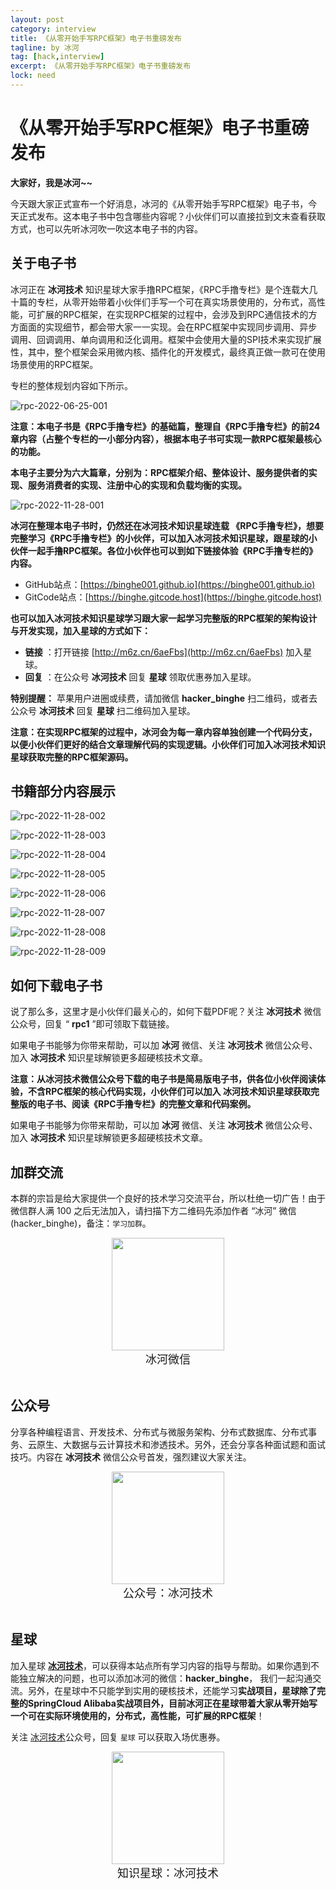 ```yaml
---
layout: post
category: interview
title: 《从零开始手写RPC框架》电子书重磅发布
tagline: by 冰河
tag: [hack,interview]
excerpt: 《从零开始手写RPC框架》电子书重磅发布
lock: need
---
```


# 《从零开始手写RPC框架》电子书重磅发布

**大家好，我是冰河~~**

今天跟大家正式宣布一个好消息，冰河的《从零开始手写RPC框架》电子书，今天正式发布。这本电子书中包含哪些内容呢？小伙伴们可以直接拉到文末查看获取方式，也可以先听冰河吹一吹这本电子书的内容。

## 关于电子书

冰河正在 **冰河技术** 知识星球大家手撸RPC框架，《RPC手撸专栏》是个连载大几十篇的专栏，从零开始带着小伙伴们手写一个可在真实场景使用的，分布式，高性能，可扩展的RPC框架，在实现RPC框架的过程中，会涉及到RPC通信技术的方方面面的实现细节，都会带大家一一实现。会在RPC框架中实现同步调用、异步调用、回调调用、单向调用和泛化调用。框架中会使用大量的SPI技术来实现扩展性，其中，整个框架会采用微内核、插件化的开发模式，最终真正做一款可在使用场景使用的RPC框架。

专栏的整体规划内容如下所示。

![rpc-2022-06-25-001](https://binghe.gitcode.host/assets/images/middleware/rpc/rpc-2022-06-25-001.png)

**注意：本电子书是《RPC手撸专栏》的基础篇，整理自《RPC手撸专栏》的前24章内容（占整个专栏的一小部分内容），根据本电子书可实现一款RPC框架最核心的功能。**

**本电子主要分为六大篇章，分别为：RPC框架介绍、整体设计、服务提供者的实现、服务消费者的实现、注册中心的实现和负载均衡的实现。**

![rpc-2022-11-28-001](https://binghe.gitcode.host/assets/images/middleware/rpc/rpc-2022-11-28-001.png)



**冰河在整理本电子书时，仍然还在冰河技术知识星球连载 《RPC手撸专栏》，想要完整学习《RPC手撸专栏》的小伙伴，可以加入冰河技术知识星球，跟星球的小伙伴一起手撸RPC框架。各位小伙伴也可以到如下链接体验《RPC手撸专栏的》内容。**

* GitHub站点：[https://binghe001.github.io](https://binghe001.github.io)
* GitCode站点：[https://binghe.gitcode.host](https://binghe.gitcode.host)

**也可以加入冰河技术知识星球学习跟大家一起学习完整版的RPC框架的架构设计与开发实现，加入星球的方式如下：**

* **链接** ：打开链接 [http://m6z.cn/6aeFbs](http://m6z.cn/6aeFbs) 加入星球。
* **回复** ：在公众号 **冰河技术** 回复 **星球** 领取优惠券加入星球。

**特别提醒：** 苹果用户进圈或续费，请加微信 **hacker_binghe** 扫二维码，或者去公众号 **冰河技术** 回复 **星球** 扫二维码加入星球。

**注意：在实现RPC框架的过程中，冰河会为每一章内容单独创建一个代码分支，以便小伙伴们更好的结合文章理解代码的实现逻辑。小伙伴们可加入冰河技术知识星球获取完整的RPC框架源码。**

## 书籍部分内容展示

![rpc-2022-11-28-002](https://binghe.gitcode.host/assets/images/middleware/rpc/rpc-2022-11-28-002.png)

![rpc-2022-11-28-003](https://binghe.gitcode.host/assets/images/middleware/rpc/rpc-2022-11-28-003.png)

![rpc-2022-11-28-004](https://binghe.gitcode.host/assets/images/middleware/rpc/rpc-2022-11-28-004.png)

![rpc-2022-11-28-005](https://binghe.gitcode.host/assets/images/middleware/rpc/rpc-2022-11-28-005.png)

![rpc-2022-11-28-006](https://binghe.gitcode.host/assets/images/middleware/rpc/rpc-2022-11-28-006.png)

![rpc-2022-11-28-007](https://binghe.gitcode.host/assets/images/middleware/rpc/rpc-2022-11-28-007.png)

![rpc-2022-11-28-008](https://binghe.gitcode.host/assets/images/middleware/rpc/rpc-2022-11-28-008.png)

![rpc-2022-11-28-009](https://binghe.gitcode.host/assets/images/middleware/rpc/rpc-2022-11-28-009.png)

## 如何下载电子书

说了那么多，这里才是小伙伴们最关心的，如何下载PDF呢？关注 **冰河技术** 微信公众号，回复 “ **rpc1** ”即可领取下载链接。

如果电子书能够为你带来帮助，可以加 **冰河** 微信、关注 **冰河技术** 微信公众号、加入 **冰河技术** 知识星球解锁更多超硬核技术文章。

**注意：从冰河技术微信公众号下载的电子书是简易版电子书，供各位小伙伴阅读体验，不含RPC框架的核心代码实现，小伙伴们可以加入 冰河技术知识星球获取完整版的电子书、阅读《RPC手撸专栏》的完整文章和代码案例。**

如果电子书能够为你带来帮助，可以加 **冰河** 微信、关注 **冰河技术** 微信公众号、加入 **冰河技术** 知识星球解锁更多超硬核技术文章。

## 加群交流

本群的宗旨是给大家提供一个良好的技术学习交流平台，所以杜绝一切广告！由于微信群人满 100 之后无法加入，请扫描下方二维码先添加作者 “冰河” 微信(hacker_binghe)，备注：`学习加群`。

<div align="center">
    <img src="https://binghe.gitcode.host/images/personal/hacker_binghe.jpg?raw=true" width="180px">
    <div style="font-size: 18px;">冰河微信</div>
    <br/>
</div>




## 公众号

分享各种编程语言、开发技术、分布式与微服务架构、分布式数据库、分布式事务、云原生、大数据与云计算技术和渗透技术。另外，还会分享各种面试题和面试技巧。内容在 **冰河技术** 微信公众号首发，强烈建议大家关注。

<div align="center">
    <img src="https://img-blog.csdnimg.cn/20210426115714643.jpg?raw=true" width="180px">
    <div style="font-size: 18px;">公众号：冰河技术</div>
    <br/>
</div>



## 星球

加入星球 **[冰河技术](http://m6z.cn/6aeFbs)**，可以获得本站点所有学习内容的指导与帮助。如果你遇到不能独立解决的问题，也可以添加冰河的微信：**hacker_binghe**， 我们一起沟通交流。另外，在星球中不只能学到实用的硬核技术，还能学习**实战项目，星球除了完整的SpringCloud Alibaba实战项目外，目前冰河正在星球带着大家从零开始写一个可在实际环境使用的，分布式，高性能，可扩展的RPC框架**！

关注 [冰河技术](https://img-blog.csdnimg.cn/20210426115714643.jpg?raw=true)公众号，回复 `星球` 可以获取入场优惠券。

<div align="center">
    <img src="https://binghe.gitcode.host/images/personal/xingqiu.png?raw=true" width="180px">
    <div style="font-size: 18px;">知识星球：冰河技术</div>
    <br/>
</div>